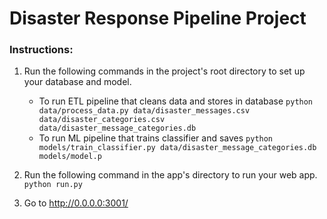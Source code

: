 # Disaster Response Pipeline Project

### Instructions:
1. Run the following commands in the project's root directory to set up your database and model.

    - To run ETL pipeline that cleans data and stores in database
        `python data/process_data.py data/disaster_messages.csv data/disaster_categories.csv data/disaster_message_categories.db`
    - To run ML pipeline that trains classifier and saves
        `python models/train_classifier.py data/disaster_message_categories.db models/model.p`

2. Run the following command in the app's directory to run your web app.
    `python run.py`

3. Go to http://0.0.0.0:3001/

